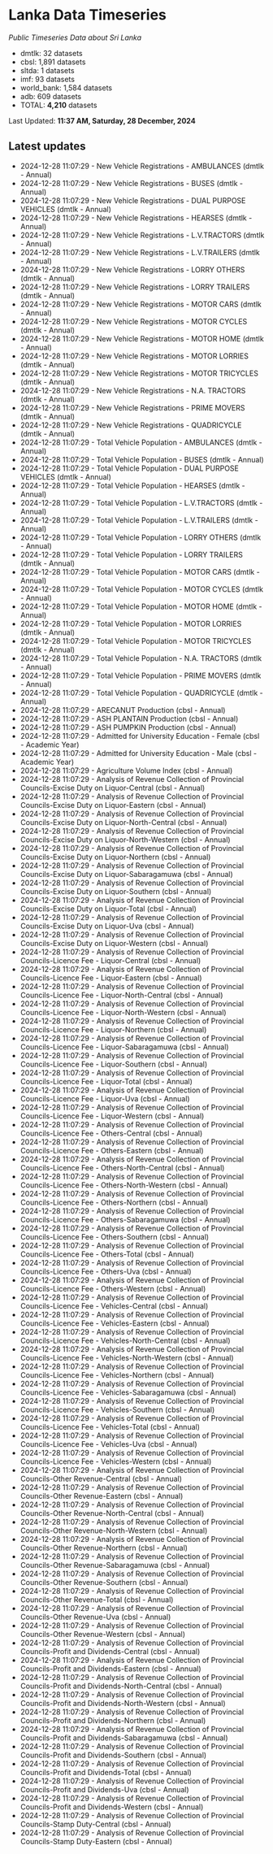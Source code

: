 # Lanka Data Timeseries
*Public Timeseries Data about Sri Lanka*

* dmtlk: 32 datasets
* cbsl: 1,891 datasets
* sltda: 1 datasets
* imf: 93 datasets
* world_bank: 1,584 datasets
* adb: 609 datasets
* TOTAL: **4,210** datasets

Last Updated: **11:37 AM, Saturday, 28 December, 2024**

## Latest updates

* 2024-12-28 11:07:29 - New Vehicle Registrations - AMBULANCES (dmtlk - Annual)
* 2024-12-28 11:07:29 - New Vehicle Registrations - BUSES (dmtlk - Annual)
* 2024-12-28 11:07:29 - New Vehicle Registrations - DUAL PURPOSE VEHICLES (dmtlk - Annual)
* 2024-12-28 11:07:29 - New Vehicle Registrations - HEARSES (dmtlk - Annual)
* 2024-12-28 11:07:29 - New Vehicle Registrations - L.V.TRACTORS (dmtlk - Annual)
* 2024-12-28 11:07:29 - New Vehicle Registrations - L.V.TRAILERS (dmtlk - Annual)
* 2024-12-28 11:07:29 - New Vehicle Registrations - LORRY OTHERS (dmtlk - Annual)
* 2024-12-28 11:07:29 - New Vehicle Registrations - LORRY TRAILERS (dmtlk - Annual)
* 2024-12-28 11:07:29 - New Vehicle Registrations - MOTOR CARS (dmtlk - Annual)
* 2024-12-28 11:07:29 - New Vehicle Registrations - MOTOR CYCLES (dmtlk - Annual)
* 2024-12-28 11:07:29 - New Vehicle Registrations - MOTOR HOME (dmtlk - Annual)
* 2024-12-28 11:07:29 - New Vehicle Registrations - MOTOR LORRIES (dmtlk - Annual)
* 2024-12-28 11:07:29 - New Vehicle Registrations - MOTOR TRICYCLES (dmtlk - Annual)
* 2024-12-28 11:07:29 - New Vehicle Registrations - N.A. TRACTORS (dmtlk - Annual)
* 2024-12-28 11:07:29 - New Vehicle Registrations - PRIME MOVERS (dmtlk - Annual)
* 2024-12-28 11:07:29 - New Vehicle Registrations - QUADRICYCLE (dmtlk - Annual)
* 2024-12-28 11:07:29 - Total Vehicle Population - AMBULANCES (dmtlk - Annual)
* 2024-12-28 11:07:29 - Total Vehicle Population - BUSES (dmtlk - Annual)
* 2024-12-28 11:07:29 - Total Vehicle Population - DUAL PURPOSE VEHICLES (dmtlk - Annual)
* 2024-12-28 11:07:29 - Total Vehicle Population - HEARSES (dmtlk - Annual)
* 2024-12-28 11:07:29 - Total Vehicle Population - L.V.TRACTORS (dmtlk - Annual)
* 2024-12-28 11:07:29 - Total Vehicle Population - L.V.TRAILERS (dmtlk - Annual)
* 2024-12-28 11:07:29 - Total Vehicle Population - LORRY OTHERS (dmtlk - Annual)
* 2024-12-28 11:07:29 - Total Vehicle Population - LORRY TRAILERS (dmtlk - Annual)
* 2024-12-28 11:07:29 - Total Vehicle Population - MOTOR CARS (dmtlk - Annual)
* 2024-12-28 11:07:29 - Total Vehicle Population - MOTOR CYCLES (dmtlk - Annual)
* 2024-12-28 11:07:29 - Total Vehicle Population - MOTOR HOME (dmtlk - Annual)
* 2024-12-28 11:07:29 - Total Vehicle Population - MOTOR LORRIES (dmtlk - Annual)
* 2024-12-28 11:07:29 - Total Vehicle Population - MOTOR TRICYCLES (dmtlk - Annual)
* 2024-12-28 11:07:29 - Total Vehicle Population - N.A. TRACTORS (dmtlk - Annual)
* 2024-12-28 11:07:29 - Total Vehicle Population - PRIME MOVERS (dmtlk - Annual)
* 2024-12-28 11:07:29 - Total Vehicle Population - QUADRICYCLE (dmtlk - Annual)
* 2024-12-28 11:07:29 - ARECANUT Production (cbsl - Annual)
* 2024-12-28 11:07:29 - ASH PLANTAIN Production (cbsl - Annual)
* 2024-12-28 11:07:29 - ASH PUMPKIN Production (cbsl - Annual)
* 2024-12-28 11:07:29 - Admitted for University Education - Female (cbsl - Academic Year)
* 2024-12-28 11:07:29 - Admitted for University Education - Male (cbsl - Academic Year)
* 2024-12-28 11:07:29 - Agriculture Volume Index (cbsl - Annual)
* 2024-12-28 11:07:29 - Analysis of Revenue Collection of Provincial Councils-Excise Duty on Liquor-Central (cbsl - Annual)
* 2024-12-28 11:07:29 - Analysis of Revenue Collection of Provincial Councils-Excise Duty on Liquor-Eastern (cbsl - Annual)
* 2024-12-28 11:07:29 - Analysis of Revenue Collection of Provincial Councils-Excise Duty on Liquor-North-Central (cbsl - Annual)
* 2024-12-28 11:07:29 - Analysis of Revenue Collection of Provincial Councils-Excise Duty on Liquor-North-Western (cbsl - Annual)
* 2024-12-28 11:07:29 - Analysis of Revenue Collection of Provincial Councils-Excise Duty on Liquor-Northern (cbsl - Annual)
* 2024-12-28 11:07:29 - Analysis of Revenue Collection of Provincial Councils-Excise Duty on Liquor-Sabaragamuwa (cbsl - Annual)
* 2024-12-28 11:07:29 - Analysis of Revenue Collection of Provincial Councils-Excise Duty on Liquor-Southern (cbsl - Annual)
* 2024-12-28 11:07:29 - Analysis of Revenue Collection of Provincial Councils-Excise Duty on Liquor-Total (cbsl - Annual)
* 2024-12-28 11:07:29 - Analysis of Revenue Collection of Provincial Councils-Excise Duty on Liquor-Uva (cbsl - Annual)
* 2024-12-28 11:07:29 - Analysis of Revenue Collection of Provincial Councils-Excise Duty on Liquor-Western (cbsl - Annual)
* 2024-12-28 11:07:29 - Analysis of Revenue Collection of Provincial Councils-Licence Fee - Liquor-Central (cbsl - Annual)
* 2024-12-28 11:07:29 - Analysis of Revenue Collection of Provincial Councils-Licence Fee - Liquor-Eastern (cbsl - Annual)
* 2024-12-28 11:07:29 - Analysis of Revenue Collection of Provincial Councils-Licence Fee - Liquor-North-Central (cbsl - Annual)
* 2024-12-28 11:07:29 - Analysis of Revenue Collection of Provincial Councils-Licence Fee - Liquor-North-Western (cbsl - Annual)
* 2024-12-28 11:07:29 - Analysis of Revenue Collection of Provincial Councils-Licence Fee - Liquor-Northern (cbsl - Annual)
* 2024-12-28 11:07:29 - Analysis of Revenue Collection of Provincial Councils-Licence Fee - Liquor-Sabaragamuwa (cbsl - Annual)
* 2024-12-28 11:07:29 - Analysis of Revenue Collection of Provincial Councils-Licence Fee - Liquor-Southern (cbsl - Annual)
* 2024-12-28 11:07:29 - Analysis of Revenue Collection of Provincial Councils-Licence Fee - Liquor-Total (cbsl - Annual)
* 2024-12-28 11:07:29 - Analysis of Revenue Collection of Provincial Councils-Licence Fee - Liquor-Uva (cbsl - Annual)
* 2024-12-28 11:07:29 - Analysis of Revenue Collection of Provincial Councils-Licence Fee - Liquor-Western (cbsl - Annual)
* 2024-12-28 11:07:29 - Analysis of Revenue Collection of Provincial Councils-Licence Fee - Others-Central (cbsl - Annual)
* 2024-12-28 11:07:29 - Analysis of Revenue Collection of Provincial Councils-Licence Fee - Others-Eastern (cbsl - Annual)
* 2024-12-28 11:07:29 - Analysis of Revenue Collection of Provincial Councils-Licence Fee - Others-North-Central (cbsl - Annual)
* 2024-12-28 11:07:29 - Analysis of Revenue Collection of Provincial Councils-Licence Fee - Others-North-Western (cbsl - Annual)
* 2024-12-28 11:07:29 - Analysis of Revenue Collection of Provincial Councils-Licence Fee - Others-Northern (cbsl - Annual)
* 2024-12-28 11:07:29 - Analysis of Revenue Collection of Provincial Councils-Licence Fee - Others-Sabaragamuwa (cbsl - Annual)
* 2024-12-28 11:07:29 - Analysis of Revenue Collection of Provincial Councils-Licence Fee - Others-Southern (cbsl - Annual)
* 2024-12-28 11:07:29 - Analysis of Revenue Collection of Provincial Councils-Licence Fee - Others-Total (cbsl - Annual)
* 2024-12-28 11:07:29 - Analysis of Revenue Collection of Provincial Councils-Licence Fee - Others-Uva (cbsl - Annual)
* 2024-12-28 11:07:29 - Analysis of Revenue Collection of Provincial Councils-Licence Fee - Others-Western (cbsl - Annual)
* 2024-12-28 11:07:29 - Analysis of Revenue Collection of Provincial Councils-Licence Fee - Vehicles-Central (cbsl - Annual)
* 2024-12-28 11:07:29 - Analysis of Revenue Collection of Provincial Councils-Licence Fee - Vehicles-Eastern (cbsl - Annual)
* 2024-12-28 11:07:29 - Analysis of Revenue Collection of Provincial Councils-Licence Fee - Vehicles-North-Central (cbsl - Annual)
* 2024-12-28 11:07:29 - Analysis of Revenue Collection of Provincial Councils-Licence Fee - Vehicles-North-Western (cbsl - Annual)
* 2024-12-28 11:07:29 - Analysis of Revenue Collection of Provincial Councils-Licence Fee - Vehicles-Northern (cbsl - Annual)
* 2024-12-28 11:07:29 - Analysis of Revenue Collection of Provincial Councils-Licence Fee - Vehicles-Sabaragamuwa (cbsl - Annual)
* 2024-12-28 11:07:29 - Analysis of Revenue Collection of Provincial Councils-Licence Fee - Vehicles-Southern (cbsl - Annual)
* 2024-12-28 11:07:29 - Analysis of Revenue Collection of Provincial Councils-Licence Fee - Vehicles-Total (cbsl - Annual)
* 2024-12-28 11:07:29 - Analysis of Revenue Collection of Provincial Councils-Licence Fee - Vehicles-Uva (cbsl - Annual)
* 2024-12-28 11:07:29 - Analysis of Revenue Collection of Provincial Councils-Licence Fee - Vehicles-Western (cbsl - Annual)
* 2024-12-28 11:07:29 - Analysis of Revenue Collection of Provincial Councils-Other Revenue-Central (cbsl - Annual)
* 2024-12-28 11:07:29 - Analysis of Revenue Collection of Provincial Councils-Other Revenue-Eastern (cbsl - Annual)
* 2024-12-28 11:07:29 - Analysis of Revenue Collection of Provincial Councils-Other Revenue-North-Central (cbsl - Annual)
* 2024-12-28 11:07:29 - Analysis of Revenue Collection of Provincial Councils-Other Revenue-North-Western (cbsl - Annual)
* 2024-12-28 11:07:29 - Analysis of Revenue Collection of Provincial Councils-Other Revenue-Northern (cbsl - Annual)
* 2024-12-28 11:07:29 - Analysis of Revenue Collection of Provincial Councils-Other Revenue-Sabaragamuwa (cbsl - Annual)
* 2024-12-28 11:07:29 - Analysis of Revenue Collection of Provincial Councils-Other Revenue-Southern (cbsl - Annual)
* 2024-12-28 11:07:29 - Analysis of Revenue Collection of Provincial Councils-Other Revenue-Total (cbsl - Annual)
* 2024-12-28 11:07:29 - Analysis of Revenue Collection of Provincial Councils-Other Revenue-Uva (cbsl - Annual)
* 2024-12-28 11:07:29 - Analysis of Revenue Collection of Provincial Councils-Other Revenue-Western (cbsl - Annual)
* 2024-12-28 11:07:29 - Analysis of Revenue Collection of Provincial Councils-Profit and Dividends-Central (cbsl - Annual)
* 2024-12-28 11:07:29 - Analysis of Revenue Collection of Provincial Councils-Profit and Dividends-Eastern (cbsl - Annual)
* 2024-12-28 11:07:29 - Analysis of Revenue Collection of Provincial Councils-Profit and Dividends-North-Central (cbsl - Annual)
* 2024-12-28 11:07:29 - Analysis of Revenue Collection of Provincial Councils-Profit and Dividends-North-Western (cbsl - Annual)
* 2024-12-28 11:07:29 - Analysis of Revenue Collection of Provincial Councils-Profit and Dividends-Northern (cbsl - Annual)
* 2024-12-28 11:07:29 - Analysis of Revenue Collection of Provincial Councils-Profit and Dividends-Sabaragamuwa (cbsl - Annual)
* 2024-12-28 11:07:29 - Analysis of Revenue Collection of Provincial Councils-Profit and Dividends-Southern (cbsl - Annual)
* 2024-12-28 11:07:29 - Analysis of Revenue Collection of Provincial Councils-Profit and Dividends-Total (cbsl - Annual)
* 2024-12-28 11:07:29 - Analysis of Revenue Collection of Provincial Councils-Profit and Dividends-Uva (cbsl - Annual)
* 2024-12-28 11:07:29 - Analysis of Revenue Collection of Provincial Councils-Profit and Dividends-Western (cbsl - Annual)
* 2024-12-28 11:07:29 - Analysis of Revenue Collection of Provincial Councils-Stamp Duty-Central (cbsl - Annual)
* 2024-12-28 11:07:29 - Analysis of Revenue Collection of Provincial Councils-Stamp Duty-Eastern (cbsl - Annual)